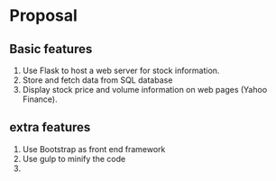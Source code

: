 # Proposal
## Basic features
1. Use Flask to host a web server for stock information.
2. Store and fetch data from SQL database
3. Display stock price and volume information on web pages (Yahoo Finance).

## extra features
1. Use Bootstrap as front end framework 
2. Use gulp to minify the code
3. 